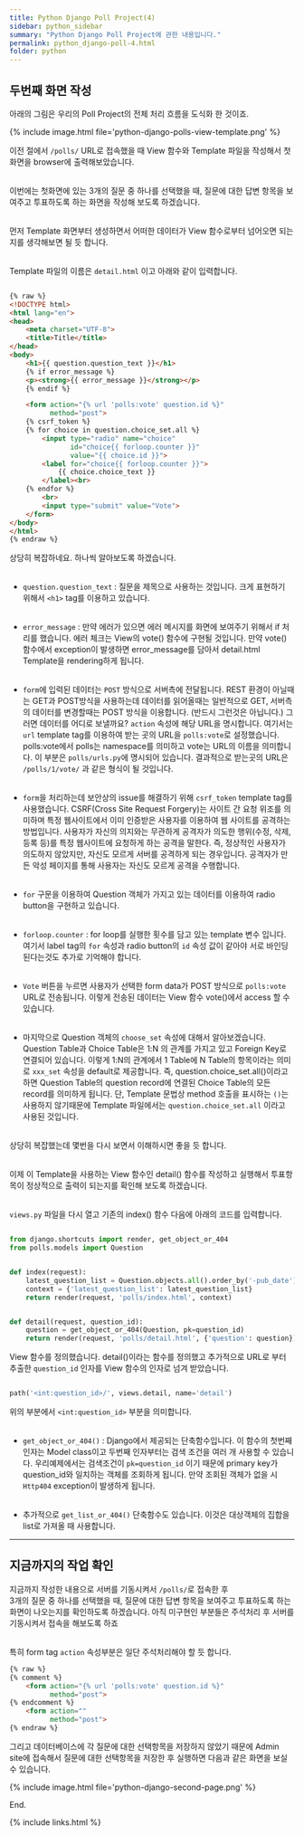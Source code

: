 ```yaml
---
title: Python Django Poll Project(4)
sidebar: python_sidebar
summary: "Python Django Poll Project에 관한 내용입니다."
permalink: python_django-poll-4.html
folder: python
---
```


## 두번째 화면 작성

아래의 그림은 우리의 Poll Project의 전체 처리 흐름을 도식화 한 것이죠.

{% include image.html
file='python-django-polls-view-template.png'
%}
<br>

이전 절에서 `/polls/` URL로 접속했을 때 View 함수와 Template 파일을 작성해서
첫 화면을 browser에 출력해보았습니다.
<br><br>

이번에는 첫화면에 있는 3개의 질문 중 하나를 선택했을 때, 질문에 대한 답변 항목을
보여주고 투표하도록 하는 화면을 작성해 보도록 하겠습니다.
<br><br>

먼저 Template 화면부터 생성하면서 어떠한 데이터가 View 함수로부터 넘어오면 되는지를
생각해보면 될 듯 합니다.
<br><br>

Template 파일의 이름은 `detail.html` 이고 아래와 같이 입력합니다.

~~~html

{% raw %}
<!DOCTYPE html>
<html lang="en">
<head>
    <meta charset="UTF-8">
    <title>Title</title>
</head>
<body>
    <h1>{{ question.question_text }}</h1>
    {% if error_message %}
    <p><strong>{{ error_message }}</strong></p>
    {% endif %}

    <form action="{% url 'polls:vote' question.id %}"
          method="post">
    {% csrf_token %}
    {% for choice in question.choice_set.all %}
        <input type="radio" name="choice"
               id="choice{{ forloop.counter }}"
               value="{{ choice.id }}">
        <label for="choice{{ forloop.counter }}">
            {{ choice.choice_text }}
        </label><br>
    {% endfor %}
        <br>
        <input type="submit" value="Vote">
    </form>
</body>
</html>
{% endraw %}

~~~

상당히 복잡하네요. 하나씩 알아보도록 하겠습니다.
<br><br>

* `question.question_text` : 질문을 제목으로 사용하는 것입니다. 크게 표현하기 위해서 `<h1>` tag를 이용하고 있습니다.
<br><br>

* `error_message` : 만약 에러가 있으면 에러 메시지를 화면에 보여주기 위해서 if 처리를 했습니다. 
에러 체크는 View의 vote() 함수에 구현될 것입니다. 만약 vote() 함수에서 exception이 발생하면 error_message를 담아서 
detail.html Template을 rendering하게 됩니다.
<br><br>

* `form`에 입력된 데이터는 `POST` 방식으로 서버측에 전달됩니다. REST 환경이 아닐때는 GET과 POST방식을 사용하는데 
데이터를 읽어올때는 일반적으로 GET, 서버측의 데이터를 변경할때는 POST 방식을 이용합니다. (반드시 그런것은 아닙니다.) 
그러면 데이터를 어디로 보낼까요? `action` 속성에 해당 URL을 명시합니다. 여기서는 `url` template tag를 이용하여 받는 곳의
URL을 `polls:vote`로 설정했습니다. polls:vote에서 polls는 namespace를 의미하고 vote는 URL의 이름을 의미합니다. 
이 부분은 `polls/urls.py`에 명시되어 있습니다. 결과적으로 받는곳의 URL은 `/polls/1/vote/` 과 같은 형식이 될 것입니다.
<br><br>

* `form`을 처리하는데 보안상의 issue를 해결하기 위해 `csrf_token` template tag를 사용했습니다. 
CSRF(Cross Site Request Forgery)는 사이트 간 요청 위조를 의미하며 
특정 웹사이트에서 이미 인증받은 사용자를 이용하여 웹 사이트를 공격하는 방법입니다.  사용자가 자신의 의지와는 무관하게 공격자가 
의도한 행위(수정, 삭제, 등록 등)를 특정 웹사이트에 요청하게 하는 공격을 말한다.
즉, 정상적인 사용자가 의도하지 않았지만, 자신도 모르게 서버를 공격하게 되는 경우입니다. 
공격자가 만든 악성 페이지를 통해 사용자는 자신도 모르게 공격을 수행합니다.
<br><br>

* `for` 구문을 이용하여 Question 객체가 가지고 있는 데이터를 이용하여 radio button을 구현하고 있습니다.
<br><br>

* `forloop.counter` : for loop를 실행한 횟수를 담고 있는 template 변수 입니다. 여기서 label tag의 `for` 속성과 
radio button의 `id` 속성 값이 같아야 서로 바인딩 된다는것도 추가로 기억해야 합니다.
<br><br>

* `Vote` 버튼을 누르면 사용자가 선택한 form data가 POST 방식으로 `polls:vote` URL로 전송됩니다. 이렇게 전송된 데이터는 
View 함수 vote()에서 access 할 수 있습니다.
<br><br>

* 마지막으로 Question 객체의 `choose_set` 속성에 대해서 알아보겠습니다. Question Table과 Choice Table은 1:N 의 관계를 
가지고 있고 Foreign Key로 연결되어 있습니다. 이렇게 1:N의 관계에서 1 Table에 N Table의 항목이라는 의미로 `xxx_set` 속성을 
default로 제공합니다. 즉, question.choice_set.all()이라고 하면 Question Table의 question record에 연결된 Choice Table의
모든 record를 의미하게 됩니다. 단, Template 문법상 method 호출을 표시하는 `()`는 사용하지 않기때문에 Template 파일에서는 
`question.choice_set.all` 이라고 사용된 것입니다.
<br><br>

상당히 복잡했는데 몇번을 다시 보면서 이해하시면 좋을 듯 합니다.
<br><br>

이제 이 Template을 사용하는 View 함수인 detail() 함수를 작성하고 실행해서 투표항목이 정상적으로
출력이 되는지를 확인해 보도록 하겠습니다.
<br><br>

`views.py` 파일을 다시 열고 기존의 index() 함수 다음에 아래의 코드를 입력합니다.

~~~python

from django.shortcuts import render, get_object_or_404
from polls.models import Question


def index(request):
    latest_question_list = Question.objects.all().order_by('-pub_date')[:5]
    context = {'latest_question_list': latest_question_list}
    return render(request, 'polls/index.html', context)


def detail(request, question_id):
    question = get_object_or_404(Question, pk=question_id)
    return render(request, 'polls/detail.html', {'question': question})

~~~  

View 함수를 정의했습니다. detail()이라는 함수를 정의했고 추가적으로 URL로 부터 추출한
`question_id` 인자를 View 함수의 인자로 넘겨 받았습니다.

~~~python

path('<int:question_id>/', views.detail, name='detail')

~~~

위의 부분에서 `<int:question_id>` 부분을 의미합니다.
<br><br>

* `get_object_or_404()` : Django에서 제공되는 단축함수입니다. 이 함수의 첫번째 인자는 Model class이고 두번째 인자부터는 
검색 조건을 여러 개 사용할 수 있습니다. 우리예제에서는 검색조건이 `pk=question_id` 이기 때문에 primary key가 question_id와 
일치하는 객체를 조회하게 됩니다. 만약 조회된 객체가 없을 시 `Http404` exception이 발생하게 됩니다.
<br><br>

* 추가적으로 `get_list_or_404()` 단축함수도 있습니다. 이것은 대상객체의 집합을 list로 가져올 때 사용합니다.

---

## 지금까지의 작업 확인

지금까지 작성한 내용으로 서버를 기동시켜서 `/polls/`로 접속한 후  
3개의 질문 중 하나를 선택했을 때, 질문에 대한 답변 항목을 보여주고
투표하도록 하는 화면이 나오는지를 확인하도록 하겠습니다.
아직 미구현인 부분들은 주석처리 후 서버를 기동시켜서 접속을 해보도록 하죠
<br><br>

특히 form tag `action` 속성부분은 일단 주석처리해야 할 듯 합니다.

~~~html
{% raw %}
{% comment %}
    <form action="{% url 'polls:vote' question.id %}"
          method="post">
{% endcomment %}
    <form action=""
          method="post">
{% endraw %}
~~~

그리고 데이터베이스에 각 질문에 대한 선택항목을 저장하지 않았기 때문에
Admin site에 접속해서 질문에 대한 선택항목을 저장한 후 실행하면 다음과 같은 화면을
보실 수 있습니다.

{% include image.html
file='python-django-second-page.png'
%}
<br>

End.

{% include links.html %}
